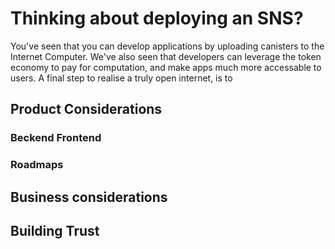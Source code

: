# Thinking about deploying an SNS?

You've seen that you can develop applications by uploading canisters to the Internet Computer. We've also seen that developers can leverage the token economy to pay for computation, and make apps much more accessable to users. A final step to realise a truly open internet, is to  

## Product Considerations

### Beckend Frontend

### Roadmaps

## Business considerations

## Building Trust